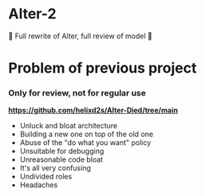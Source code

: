 # Alter-2

🌋 Full rewrite of Alter, full review of model 🌋

# Problem of previous project

### Only for review, not for regular use

**https://github.com/helixd2s/Alter-Died/tree/main**

- Unluck and bloat architecture
- Building a new one on top of the old one
- Abuse of the "do what you want" policy
- Unsuitable for debugging
- Unreasonable code bloat
- It's all very confusing
- Undivided roles
- Headaches
